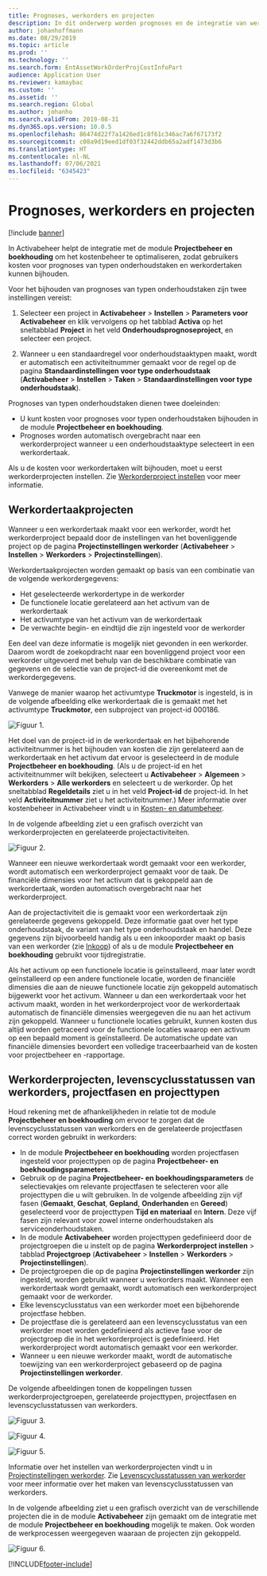 ```yaml
---
title: Prognoses, werkorders en projecten
description: In dit onderwerp worden prognoses en de integratie van werkorders met de module Projectbeheer en boekhouding in Activabeheer beschreven.
author: johanhoffmann
ms.date: 08/29/2019
ms.topic: article
ms.prod: ''
ms.technology: ''
ms.search.form: EntAssetWorkOrderProjCostInfoPart
audience: Application User
ms.reviewer: kamaybac
ms.custom: ''
ms.assetid: ''
ms.search.region: Global
ms.author: johanho
ms.search.validFrom: 2019-08-31
ms.dyn365.ops.version: 10.0.5
ms.openlocfilehash: 86474d22f7a1426ed1c8f61c346ac7a6f67173f2
ms.sourcegitcommit: c08a9d19eed1df03f32442ddb65a2adf1473d3b6
ms.translationtype: HT
ms.contentlocale: nl-NL
ms.lasthandoff: 07/06/2021
ms.locfileid: "6345423"
---
```

# <a name="forecasts-work-orders-and-projects"></a>Prognoses, werkorders en projecten

[!include [banner](../../includes/banner.md)]

 

In Activabeheer helpt de integratie met de module **Projectbeheer en boekhouding** om het kostenbeheer te optimaliseren, zodat gebruikers kosten voor prognoses van typen onderhoudstaken en werkordertaken kunnen bijhouden.

Voor het bijhouden van prognoses van typen onderhoudstaken zijn twee instellingen vereist:

1. Selecteer een project in **Activabeheer** > **Instellen** > **Parameters voor Activabeheer** en klik vervolgens op het tabblad **Activa** op het sneltabblad **Project** in het veld **Onderhoudsprognoseproject**, en selecteer een project.

2. Wanneer u een standaardregel voor onderhoudstaaktypen maakt, wordt er automatisch een activiteitnummer gemaakt voor de regel op de pagina **Standaardinstellingen voor type onderhoudstaak** (**Activabeheer** > **Instellen** > **Taken** > **Standaardinstellingen voor type onderhoudstaak**).

Prognoses van typen onderhoudstaken dienen twee doeleinden: 

- U kunt kosten voor prognoses voor typen onderhoudstaken bijhouden in de module **Projectbeheer en boekhouding**. 
- Prognoses worden automatisch overgebracht naar een werkorderproject wanneer u een onderhoudstaaktype selecteert in een werkordertaak.

Als u de kosten voor werkordertaken wilt bijhouden, moet u eerst werkorderprojecten instellen. Zie [Werkorderproject instellen](../setup-for-work-orders/work-order-project-setup.md) voor meer informatie.

## <a name="work-order-job-projects"></a>Werkordertaakprojecten

Wanneer u een werkordertaak maakt voor een werkorder, wordt het werkorderproject bepaald door de instellingen van het bovenliggende project op de pagina **Projectinstellingen werkorder** (**Activabeheer** > **Instellen** > **Werkorders** > **Projectinstellingen**).

Werkordertaakprojecten worden gemaakt op basis van een combinatie van de volgende werkordergegevens:

- Het geselecteerde werkordertype in de werkorder 
- De functionele locatie gerelateerd aan het activum van de werkordertaak
- Het activumtype van het activum van de werkordertaak  
- De verwachte begin- en eindtijd die zijn ingesteld voor de werkorder  

Een deel van deze informatie is mogelijk niet gevonden in een werkorder. Daarom wordt de zoekopdracht naar een bovenliggend project voor een werkorder uitgevoerd met behulp van de beschikbare combinatie van gegevens en de selectie van de project-id die overeenkomt met de werkordergegevens.

Vanwege de manier waarop het activumtype **Truckmotor** is ingesteld, is in de volgende afbeelding elke werkordertaak die is gemaakt met het activumtype **Truckmotor**, een subproject van project-id 000186.

![Figuur 1.](media/01-integration-to-pma.png)

Het doel van de project-id in de werkordertaak en het bijbehorende activiteitnummer is het bijhouden van kosten die zijn gerelateerd aan de werkordertaak en het activum dat ervoor is geselecteerd in de module **Projectbeheer en boekhouding**. (Als u de project-id en het activiteitnummer wilt bekijken, selecteert u **Activabeheer** > **Algemeen** > **Werkorders** > **Alle werkorders** en selecteert u de werkorder. Op het sneltabblad **Regeldetails** ziet u in het veld **Project-id** de project-id. In het veld **Activiteitnummer** ziet u het activiteitnummer.) Meer informatie over kostenbeheer in Activabeheer vindt u in [Kosten- en datumbeheer](../controlling-and-reporting/cost-and-date-control.md).

In de volgende afbeelding ziet u een grafisch overzicht van werkorderprojecten en gerelateerde projectactiviteiten.

![Figuur 2.](media/02-integration-to-pma.png)

Wanneer een nieuwe werkordertaak wordt gemaakt voor een werkorder, wordt automatisch een werkorderproject gemaakt voor de taak. De financiële dimensies voor het activum dat is gekoppeld aan de werkordertaak, worden automatisch overgebracht naar het werkorderproject.

Aan de projectactiviteit die is gemaakt voor een werkordertaak zijn gerelateerde gegevens gekoppeld. Deze informatie gaat over het type onderhoudstaak, de variant van het type onderhoudstaak en handel. Deze gegevens zijn bijvoorbeeld handig als u een inkooporder maakt op basis van een werkorder (zie [Inkoop](../work-orders/procurement.md)) of als u de module **Projectbeheer en boekhouding** gebruikt voor tijdregistratie.

Als het activum op een functionele locatie is geïnstalleerd, maar later wordt geïnstalleerd op een andere functionele locatie, worden de financiële dimensies die aan de nieuwe functionele locatie zijn gekoppeld automatisch bijgewerkt voor het activum. Wanneer u dan een werkordertaak voor het activum maakt, worden in het werkorderproject voor de werkordertaak automatisch de financiële dimensies weergegeven die nu aan het activum zijn gekoppeld. Wanneer u functionele locaties gebruikt, kunnen kosten dus altijd worden getraceerd voor de functionele locaties waarop een activum op een bepaald moment is geïnstalleerd. De automatische update van financiële dimensies bevordert een volledige traceerbaarheid van de kosten voor projectbeheer en -rapportage.

## <a name="work-order-projects-work-order-lifecycle-states-project-stages-and-project-types"></a>Werkorderprojecten, levenscyclusstatussen van werkorders, projectfasen en projecttypen

Houd rekening met de afhankelijkheden in relatie tot de module **Projectbeheer en boekhouding** om ervoor te zorgen dat de levenscyclusstatussen van werkorders en de gerelateerde projectfasen correct worden gebruikt in werkorders:

- In de module **Projectbeheer en boekhouding** worden projectfasen ingesteld voor projecttypen op de pagina **Projectbeheer- en boekhoudingsparameters**.  
- Gebruik op de pagina **Projectbeheer- en boekhoudingsparameters** de selectievakjes om relevante projectfasen te selecteren voor alle projecttypen die u wilt gebruiken. In de volgende afbeelding zijn vijf fasen (**Gemaakt**, **Geschat**, **Gepland**, **Onderhanden** en **Gereed**) geselecteerd voor de projecttypen **Tijd en materiaal** en **Intern**. Deze vijf fasen zijn relevant voor zowel interne onderhoudstaken als serviceonderhoudstaken.
- In de module **Activabeheer** worden projecttypen gedefinieerd door de projectgroepen die u instelt op de pagina **Werkorderproject instellen** > tabblad **Projectgroep** (**Activabeheer** > **Instellen** > **Werkorders** > **Projectinstellingen**).  
- De projectgroepen die op de pagina **Projectinstellingen werkorder** zijn ingesteld, worden gebruikt wanneer u werkorders maakt. Wanneer een werkordertaak wordt gemaakt, wordt automatisch een werkorderproject gemaakt voor de werkorder.  
- Elke levenscyclusstatus van een werkorder moet een bijbehorende projectfase hebben.  
- De projectfase die is gerelateerd aan een levenscyclusstatus van een werkorder moet worden gedefinieerd als actieve fase voor de projectgroep die in het werkorderproject is gedefinieerd. Het werkorderproject wordt automatisch gemaakt voor een werkorder.
- Wanneer u een nieuwe werkorder maakt, wordt de automatische toewijzing van een werkorderproject gebaseerd op de pagina **Projectinstellingen werkorder**.  

De volgende afbeeldingen tonen de koppelingen tussen werkorderprojectgroepen, gerelateerde projecttypen, projectfasen en levenscyclusstatussen van werkorders.

![Figuur 3.](media/03-integration-to-pma.png)

![Figuur 4.](media/04-integration-to-pma.png)

![Figuur 5.](media/05-integration-to-pma.png)

Informatie over het instellen van werkorderprojecten vindt u in [Projectinstellingen werkorder](../setup-for-work-orders/work-order-project-setup.md). Zie [Levenscyclusstatussen van werkorder](../setup-for-work-orders/work-order-lifecycle-states.md) voor meer informatie over het maken van levenscyclusstatussen van werkorders.

In de volgende afbeelding ziet u een grafisch overzicht van de verschillende projecten die in de module **Activabeheer** zijn gemaakt om de integratie met de module **Projectbeheer en boekhouding** mogelijk te maken. Ook worden de werkprocessen weergegeven waaraan de projecten zijn gekoppeld.

![Figuur 6.](media/06-integration-to-pma.png)



[!INCLUDE[footer-include](../../../includes/footer-banner.md)]